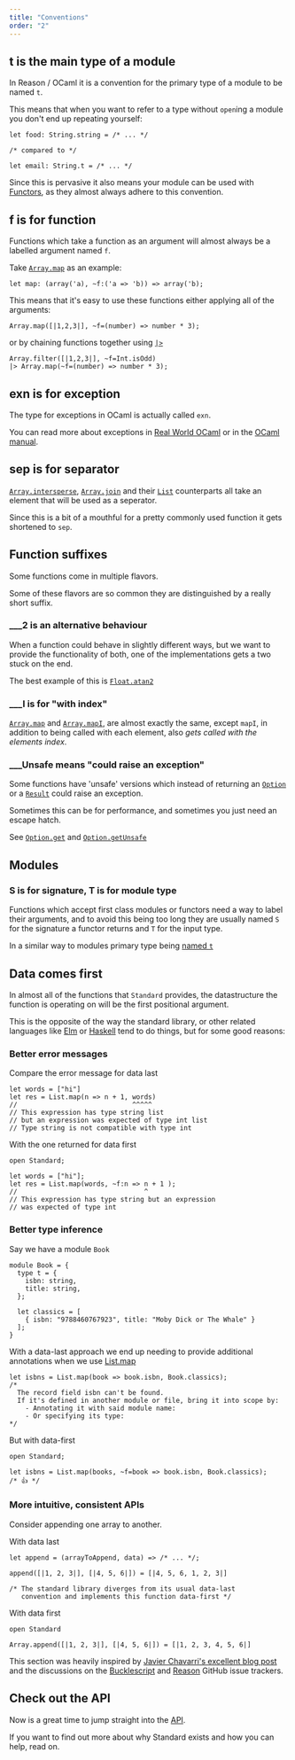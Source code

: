 ```yaml
---
title: "Conventions"
order: "2"
---
```


## t is the main type of a module

In Reason / OCaml it is a convention for the primary type of a module to be named `t`. 

This means that when you want to refer to a type without `open`ing a module you don't end up repeating yourself:

```reason
let food: String.string = /* ... */

/* compared to */ 

let email: String.t = /* ... */
```

Since this is pervasive it also means your module can be used with [Functors](http://dev.realworldocaml.org/functors.html), as they almost always adhere to this convention.

## f is for function

Functions which take a function as an argument will almost always be a labelled argument named `f`.

Take [`Array.map`](/api#Array.map) as an example:

```reason
let map: (array('a), ~f:('a => 'b)) => array('b);
```

This means that it's easy to use these functions either applying all of the arguments:

```reason
Array.map([|1,2,3|], ~f=(number) => number * 3);
```

or by chaining functions together using [`|>`](/api#Fun.pipe)

```reason
Array.filter([|1,2,3|], ~f=Int.isOdd)
|> Array.map(~f=(number) => number * 3);
```

## exn is for exception 

The type for exceptions in OCaml is actually called `exn`.

You can read more about exceptions in [Real World OCaml](http://dev.realworldocaml.org/error-handling.html#scrollNav-2) or in the [OCaml manual](https://caml.inria.fr/pub/docs/manual-ocaml/coreexamples.html#s:exceptions).

## sep is for separator

[`Array.intersperse`](/api#Array.intersperse), [`Array.join`](/api#Array.join) and their [`List`](/api#List) counterparts all take an element that will be used as a seperator. 

Since this is a bit of a mouthful for a pretty commonly used function it gets shortened to `sep`.

## Function suffixes

Some functions come in multiple flavors. 

Some of these flavors are so common they are distinguished by a really short suffix.

### ___2 is an alternative behaviour

When a function could behave in slightly different ways, but we want to provide the functionality of both, one of the implementations gets a two stuck on the end. 

The best example of this is [`Float.atan2`](/api#Float.atan2)

### ___I is for "with index"

[`Array.map`](/api#Array.map) and [`Array.mapI`](/api#Array.mapI),  are almost exactly the same, except `mapI`, in addition to being called with each element, also _gets called with the elements index_. 

### ___Unsafe means "could raise an exception" 

Some functions have 'unsafe' versions which instead of returning an [`Option`](/api#Option) or a [`Result`](/api#Result) could raise an exception. 

Sometimes this can be for performance, and sometimes you just need an escape hatch.

See [`Option.get`](/api#Option.get) and [`Option.getUnsafe`](/api#Option.getUnsafe)

## Modules

### S is for signature, T is for module type

Functions which accept first class modules or functors need a way to label their arguments, and to avoid this being too long they are usually named `S` for the signature a functor returns and `T` for the input type.

In a similar way to modules primary type being [named `t`](#t-is-the-main-type-of-n-module) 

## Data comes first

In almost all of the functions that `Standard` provides, the datastructure the 
function is operating on will be the first positional argument.

This is the opposite of the way the standard library, or other related languages 
like [Elm](https://package.elm-lang.org/help/design-guidelines#the-data-structure-is-always-the-last-argument) 
or [Haskell](https://downloads.haskell.org/~ghc/latest/docs/html/libraries/base-4.13.0.0/GHC-List.html) 
tend to do things, but for some good reasons:

### Better error messages


Compare the error message for data last

```reason
let words = ["hi"]
let res = List.map(n => n + 1, words)
//                             ^^^^^
// This expression has type string list
// but an expression was expected of type int list
// Type string is not compatible with type int
```

With the one returned for data first

```reason
open Standard;

let words = ["hi"];
let res = List.map(words, ~f:n => n + 1 );
//                                ^
// This expression has type string but an expression 
// was expected of type int
```

### Better type inference

Say we have a module `Book`
```reason
module Book = {
  type t = {
    isbn: string,
    title: string,
  };

  let classics = [
    { isbn: "9788460767923", title: "Moby Dick or The Whale" }
  ];
}
```

With a data-last approach we end up needing to provide additional annotations when we use [List.map](/api#List.map)

```reason
let isbns = List.map(book => book.isbn, Book.classics);
/*
  The record field isbn can't be found.
  If it's defined in another module or file, bring it into scope by:
    - Annotating it with said module name:
    - Or specifying its type:
*/
```
But with data-first

```reason
open Standard;

let isbns = List.map(books, ~f=book => book.isbn, Book.classics);
/* 👍 */
```


### More intuitive, consistent APIs

Consider appending one array to another.

With data last

```reason
let append = (arrayToAppend, data) => /* ... */;

append([|1, 2, 3|], [|4, 5, 6|]) = [|4, 5, 6, 1, 2, 3|]

/* The standard library diverges from its usual data-last
   convention and implements this function data-first */
```

With data first

```reason
open Standard

Array.append([|1, 2, 3|], [|4, 5, 6|]) = [|1, 2, 3, 4, 5, 6|]
```

This section was heavily inspired by [Javier Chavarri's excellent blog post](https://www.javierchavarri.com/data-first-and-data-last-a-comparison/) and the discussions on the [Bucklescript](https://github.com/BuckleScript/bucklescript/issues/2625) and [Reason](https://github.com/facebook/reason/issues/1452#issuecomment-350424873) GitHub issue trackers.


## Check out the API

Now is a great time to jump straight into the [API](/api).

If you want to find out more about why Standard exists and how you can help, read on.
